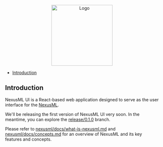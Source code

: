 <p align="center">
  <img src="https://github.com/neuraptic/nexusml-ui/blob/release/0.1.0/public/media/LOGO_WITH_NAME.svg" alt="Logo" height="200">
</p>

- [Introduction](#introduction)

## Introduction

NexusML UI is a React-based web application designed to serve as the user interface for the [NexusML](https://github.com/neuraptic/nexusml).

We'll be releasing the first version of NexusML UI very soon. In the meantime, you can explore the [release/0.1.0](https://github.com/neuraptic/nexusml-ui/tree/release/0.1.0) branch.

Please refer to [nexusml/docs/what-is-nexusml.md](https://github.com/neuraptic/nexusml/blob/main/docs/what-is-nexusml.md) and [nexusml/docs/concepts.md](https://github.com/neuraptic/nexusml/blob/main/docs/concepts.md) for an overview of NexusML and its key features and concepts.